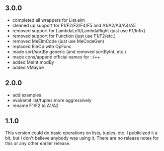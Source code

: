 3.0.0
-----

- completed all wrappers for List.elm
- cleaned up support for F1/F2/F3/F4/F5 and A1/A2/A3/A4/A5
- removed support for LambdaLeft/LambdaRight (just use F1/Infix)
- removed support for Function (just use F1/F2/etc.)
- removed MeElmCode (just use MeCodeGen)
- replaced BinOp with OpFunc
- made sort/sortBy generic (and removed sortByInt, etc.)
- made cons/append official names for ::/++
- added MeInt.modBy
- added VMaybe

2.0.0
-----

- add examples
- eval/emit list/tuples more aggressively
- rename F1/F2 to A1/A2

1.1.0
-----
This version could do basic operations on lists, tuples,
etc.  I publicized it a bit, but I don't believe anybody
was using it.  There are no release notes for this or any
other earlier release.
